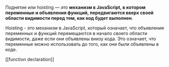 Поднятие или hoisting — это **механизм в JavaScript, в котором переменные и объявления функций, передвигаются вверх своей области видимости перед тем, как код будет выполнен**.

Hoisting - это механизм в JavaScript, который означает, что объявления переменных и функций перемещаются в начало своего области видимости, даже если они объявлены внизу кода. Это означает, что переменные можно использовать до того, как они были объявлены в коде.

[[function declaration]]
